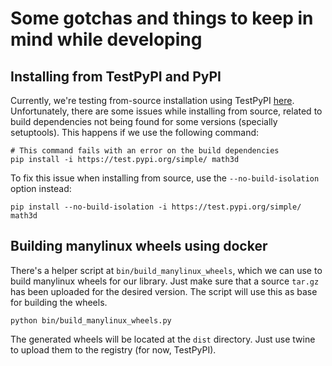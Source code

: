 # Some gotchas and things to keep in mind while developing

## Installing from TestPyPI and PyPI

Currently, we're testing from-source installation using TestPyPI [here][0].
Unfortunately, there are some issues while installing from source, related to
build dependencies not being found for some versions (specially setuptools).
This happens if we use the following command:

```shell
# This command fails with an error on the build dependencies
pip install -i https://test.pypi.org/simple/ math3d
```

To fix this issue when installing from source, use the `--no-build-isolation`
option instead:

```shell
pip install --no-build-isolation -i https://test.pypi.org/simple/ math3d
```

## Building manylinux wheels using docker

There's a helper script at `bin/build_manylinux_wheels`, which we can use to
build manylinux wheels for our library. Just make sure that a source `tar.gz`
has been uploaded for the desired version. The script will use this as base
for building the wheels.

```shell
python bin/build_manylinux_wheels.py
```

The generated wheels will be located at the `dist` directory. Just use twine
to upload them to the registry (for now, TestPyPI).

[0]: <https://test.pypi.org/project/math3d/>
